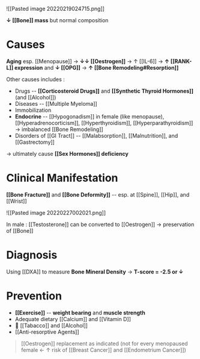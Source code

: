 ![[Pasted image 20220219024715.png]]

**↓ [[Bone]] mass** but normal composition

# Causes
**Aging** esp. [[Menopause]] → **↓↓ [[Oestrogen]]** → ↑ [[IL-6]] → **↑ [[RANK-L]] expression** and **↓ [[OPG]]** → **↑ [[Bone Remodeling#Resorption]]**

Other causes includes :
- Drugs -- **[[Corticosteroid Drugs]]** and **[[Synthetic Thyroid Hormones]]** (and [[Alcohol]])
- Diseases -- [[Multiple Myeloma]]
- Immobilization
- **Endocrine** -- [[Hypogonadism]] in female (like menopause), [[Hyperadrenocorticism]], [[Hyperthyroidism]], [[Hyperparathyroidism]] → imbalanced [[Bone Remodeling]]
- Disorders of [[GI Tract]] -- [[Malabsorption]], [[Malnutrition]], and [[Gastrectomy]]

→ ultimately cause **[[Sex Hormones]] deficiency**

# Clinical Manifestation
**[[Bone Fracture]]** and **[[Bone Deformity]]** -- esp. at [[Spine]], [[Hip]], and [[Wrist]]

![[Pasted image 20220227002021.png]]

In male : [[Testosterone]] can be converted to [[Oestrogen]] → preservation of [[Bone]]

# Diagnosis
Using [[DXA]] to measure **Bone Mineral Density** → **T-score = -2.5 or ↓**

# Prevention
- **[[Exercise]]** -- **weight bearing** and **muscle strength**
- Adequate dietary [[Calcium]] and [[Vitamin D]]
-  [[Tabacco]] and [[Alcohol]]
- [[Anti-resorptive Agents]]

> [[Oestrogen]] replacement as indicated (not for every menopaused female ← ↑ risk of [[Breast Cancer]] and [[Endometrium Cancer]])